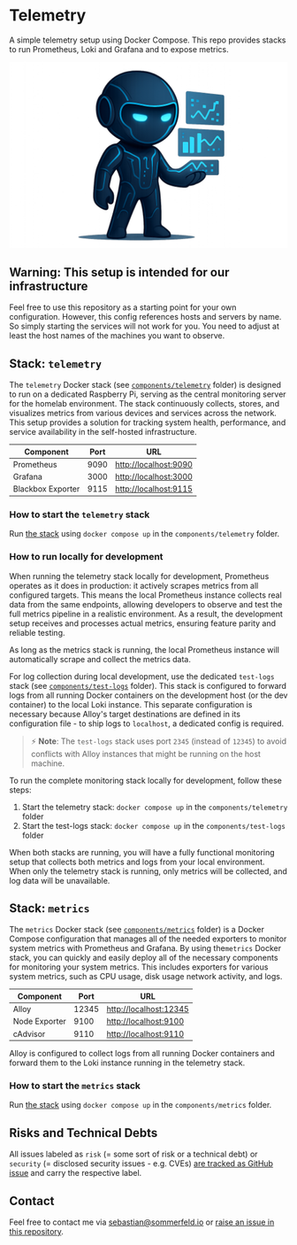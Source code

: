 # Telemetry

A simple telemetry setup using Docker Compose. This repo provides stacks to run Prometheus, Loki and Grafana and to expose metrics.

![Project Logo](https://raw.githubusercontent.com/sommerfeld-io/telemetry/refs/heads/main/.assets/logo.png)

## Warning: This setup is intended for our infrastructure

Feel free to use this repository as a starting point for your own configuration. However, this config references hosts and servers by name. So simply starting the services will not work for you. You need to adjust at least the host names of the machines you want to observe.

## Stack: `telemetry`

The `telemetry` Docker stack (see [`components/telemetry`](components/metrics) folder) is designed to run on a dedicated Raspberry Pi, serving as the central monitoring server for the homelab environment. The stack continuously collects, stores, and visualizes metrics from various devices and services across the network. This setup provides a solution for tracking system health, performance, and service availability in the self-hosted infrastructure.

| Component         | Port | URL                     |
| ----------------- | ---- | ----------------------- |
| Prometheus        | 9090 | <http://localhost:9090> |
| Grafana           | 3000 | <http://localhost:3000> |
| Blackbox Exporter | 9115 | <http://localhost:9115> |

### How to start the `telemetry` stack

Run [the stack](components/telemetry/docker-compose.yml) using `docker compose up` in the `components/telemetry` folder.

### How to run locally for development

When running the telemetry stack locally for development, Prometheus operates as it does in production: it actively scrapes metrics from all configured targets. This means the local Prometheus instance collects real data from the same endpoints, allowing developers to observe and test the full metrics pipeline in a realistic environment. As a result, the development setup receives and processes actual metrics, ensuring feature parity and reliable testing.

As long as the metrics stack is running, the local Prometheus instance will automatically scrape and collect the metrics data.

For log collection during local development, use the dedicated `test-logs` stack (see [`components/test-logs`](components/test-logs) folder). This stack is configured to forward logs from all running Docker containers on the development host (or the dev container) to the local Loki instance. This separate configuration is necessary because Alloy's target destinations are defined in its configuration file - to ship logs to `localhost`, a dedicated config is required.

> :zap: **Note**: The `test-logs` stack uses port `2345` (instead of `12345`) to avoid conflicts with Alloy instances that might be running on the host machine.

To run the complete monitoring stack locally for development, follow these steps:

1. Start the telemetry stack: `docker compose up` in the `components/telemetry` folder
2. Start the test-logs stack: `docker compose up` in the `components/test-logs` folder

When both stacks are running, you will have a fully functional monitoring setup that collects both metrics and logs from your local environment. When only the telemetry stack is running, only metrics will be collected, and log data will be unavailable.

## Stack: `metrics`

The `metrics` Docker stack (see [`components/metrics`](components/metrics) folder) is a Docker Compose configuration that manages all of the needed exporters to monitor system metrics with Prometheus and Grafana. By using the`metrics` Docker stack, you can quickly and easily deploy all of the necessary components for monitoring your system metrics. This includes exporters for various system metrics, such as CPU usage, disk usage network activity, and logs.

| Component     | Port  | URL                      |
| ------------- | ----- | ------------------------ |
| Alloy         | 12345 | <http://localhost:12345> |
| Node Exporter | 9100  | <http://localhost:9100>  |
| cAdvisor      | 9110  | <http://localhost:9110>  |

Alloy is configured to collect logs from all running Docker containers and forward them to the Loki instance running in the telemetry stack.

### How to start the `metrics` stack

Run [the stack](components/metrics/docker-compose.yml) using `docker compose up` in the `components/metrics` folder.

## Risks and Technical Debts

All issues labeled as `risk` (= some sort of risk or a technical debt) or `security` (= disclosed security issues - e.g. CVEs) [are tracked as GitHub issue](https://github.com/sommerfeld-io/telemetry/issues?q=is%3Aissue+label%3Asecurity%2Crisk+is%3Aopen) and carry the respective label.

## Contact

Feel free to contact me via <sebastian@sommerfeld.io> or [raise an issue in this repository](https://github.com/sommerfeld-io/telemetry/issues).

